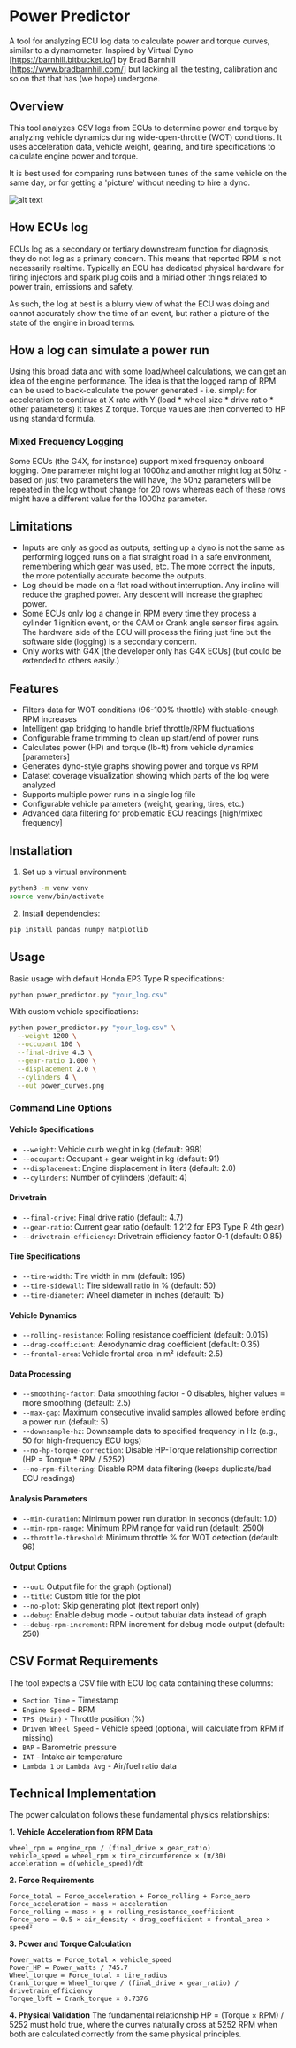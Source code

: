# Power Predictor

A tool for analyzing ECU log data to calculate power and torque curves, similar to a dynamometer. Inspired by Virtual Dyno [https://barnhill.bitbucket.io/] by Brad Barnhill [https://www.bradbarnhill.com/] but lacking all the testing, calibration and so on that that has (we hope) undergone.

## Overview

This tool analyzes CSV logs from ECUs to determine power and torque by analyzing vehicle dynamics during wide-open-throttle (WOT) conditions. It uses acceleration data, vehicle weight, gearing, and tire specifications to calculate engine power and torque.

It is best used for comparing runs between tunes of the same vehicle on the same day, or for getting a 'picture' without needing to hire a dyno.

![alt text](k20.png "Screenshot")

## How ECUs log

ECUs log as a secondary or tertiary downstream function for diagnosis, they do not log as a primary concern. This means that reported RPM is not necessarily realtime. Typically an ECU has dedicated physical hardware for firing injectors and spark plug coils and a miriad other things related to power train, emissions and safety.

As such, the log at best is a blurry view of what the ECU was doing and cannot accurately show the time of an event, but rather a picture of the state of the engine in broad terms.

## How a log can simulate a power run

Using this broad data and with some load/wheel calculations, we can get an idea of the engine performance. The idea is that the logged ramp of RPM can be used to back-calculate the power generated - i.e. simply: for acceleration to continue at X rate with Y (load * wheel size * drive ratio * other parameters) it takes Z torque. Torque values are then converted to HP using standard formula.

### Mixed Frequency Logging

Some ECUs (the G4X, for instance) support mixed frequency onboard logging. One parameter might log at 1000hz and another might log at 50hz - based on just two parameters the will have, the 50hz parameters will be repeated in the log without change for 20 rows whereas each of these rows might have a different value for the 1000hz parameter.

## Limitations

- Inputs are only as good as outputs, setting up a dyno is not the same as performing logged runs on a flat straight road in a safe environment, remembering which gear was used, etc. The more correct the inputs, the more potentially accurate become the outputs.
- Log should be made on a flat road without interruption. Any incline will reduce the graphed power. Any descent will increase the graphed power.
- Some ECUs only log a change in RPM every time they process a cylinder 1 ignition event, or the CAM or Crank angle sensor fires again. The hardware side of the ECU will process the firing just fine but the software side (logging) is a secondary concern.
- Only works with G4X [the developer only has G4X ECUs] (but could be extended to others easily.)

## Features

- Filters data for WOT conditions (96-100% throttle) with stable-enough RPM increases
- Intelligent gap bridging to handle brief throttle/RPM fluctuations
- Configurable frame trimming to clean up start/end of power runs
- Calculates power (HP) and torque (lb-ft) from vehicle dynamics [parameters]
- Generates dyno-style graphs showing power and torque vs RPM
- Dataset coverage visualization showing which parts of the log were analyzed
- Supports multiple power runs in a single log file
- Configurable vehicle parameters (weight, gearing, tires, etc.)
- Advanced data filtering for problematic ECU readings [high/mixed frequency]

## Installation

1. Set up a virtual environment:
```bash
python3 -m venv venv
source venv/bin/activate
```

2. Install dependencies:
```bash
pip install pandas numpy matplotlib
```

## Usage

Basic usage with default Honda EP3 Type R specifications:
```bash
python power_predictor.py "your_log.csv"
```

With custom vehicle specifications:
```bash
python power_predictor.py "your_log.csv" \
  --weight 1200 \
  --occupant 100 \
  --final-drive 4.3 \
  --gear-ratio 1.000 \
  --displacement 2.0 \
  --cylinders 4 \
  --out power_curves.png
```

### Command Line Options

#### Vehicle Specifications
- `--weight`: Vehicle curb weight in kg (default: 998)
- `--occupant`: Occupant + gear weight in kg (default: 91)
- `--displacement`: Engine displacement in liters (default: 2.0)
- `--cylinders`: Number of cylinders (default: 4)

#### Drivetrain
- `--final-drive`: Final drive ratio (default: 4.7)
- `--gear-ratio`: Current gear ratio (default: 1.212 for EP3 Type R 4th gear)
- `--drivetrain-efficiency`: Drivetrain efficiency factor 0-1 (default: 0.85)

#### Tire Specifications
- `--tire-width`: Tire width in mm (default: 195)
- `--tire-sidewall`: Tire sidewall ratio in % (default: 50)
- `--tire-diameter`: Wheel diameter in inches (default: 15)

#### Vehicle Dynamics
- `--rolling-resistance`: Rolling resistance coefficient (default: 0.015)
- `--drag-coefficient`: Aerodynamic drag coefficient (default: 0.35)
- `--frontal-area`: Vehicle frontal area in m² (default: 2.5)

#### Data Processing
- `--smoothing-factor`: Data smoothing factor - 0 disables, higher values = more smoothing (default: 2.5)
- `--max-gap`: Maximum consecutive invalid samples allowed before ending a power run (default: 5)
- `--downsample-hz`: Downsample data to specified frequency in Hz (e.g., 50 for high-frequency ECU logs)
- `--no-hp-torque-correction`: Disable HP-Torque relationship correction (HP = Torque * RPM / 5252)
- `--no-rpm-filtering`: Disable RPM data filtering (keeps duplicate/bad ECU readings)

#### Analysis Parameters
- `--min-duration`: Minimum power run duration in seconds (default: 1.0)
- `--min-rpm-range`: Minimum RPM range for valid run (default: 2500)
- `--throttle-threshold`: Minimum throttle % for WOT detection (default: 96)

#### Output Options
- `--out`: Output file for the graph (optional)
- `--title`: Custom title for the plot
- `--no-plot`: Skip generating plot (text report only)
- `--debug`: Enable debug mode - output tabular data instead of graph
- `--debug-rpm-increment`: RPM increment for debug mode output (default: 250)

## CSV Format Requirements

The tool expects a CSV file with ECU log data containing these columns:
- `Section Time` - Timestamp
- `Engine Speed` - RPM
- `TPS (Main)` - Throttle position (%)
- `Driven Wheel Speed` - Vehicle speed (optional, will calculate from RPM if missing)
- `BAP` - Barometric pressure
- `IAT` - Intake air temperature
- `Lambda 1` or `Lambda Avg` - Air/fuel ratio data

## Technical Implementation

The power calculation follows these fundamental physics relationships:

**1. Vehicle Acceleration from RPM Data**
```
wheel_rpm = engine_rpm / (final_drive × gear_ratio)
vehicle_speed = wheel_rpm × tire_circumference × (π/30)
acceleration = d(vehicle_speed)/dt
```

**2. Force Requirements**
```
Force_total = Force_acceleration + Force_rolling + Force_aero
Force_acceleration = mass × acceleration
Force_rolling = mass × g × rolling_resistance_coefficient
Force_aero = 0.5 × air_density × drag_coefficient × frontal_area × speed²
```

**3. Power and Torque Calculation**
```
Power_watts = Force_total × vehicle_speed
Power_HP = Power_watts / 745.7
Wheel_torque = Force_total × tire_radius
Crank_torque = Wheel_torque / (final_drive × gear_ratio) / drivetrain_efficiency
Torque_lbft = Crank_torque × 0.7376
```

**4. Physical Validation**
The fundamental relationship HP = (Torque × RPM) / 5252 must hold true, where the curves naturally cross at 5252 RPM when both are calculated correctly from the same physical principles.
